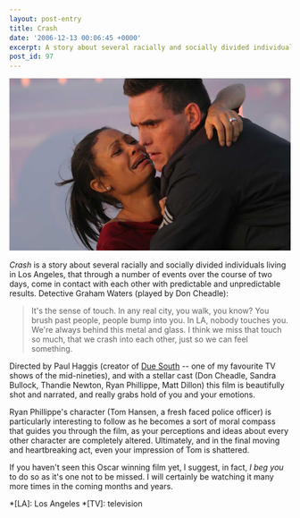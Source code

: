 ```yaml
---
layout: post-entry
title: Crash
date: '2006-12-13 00:06:45 +0000'
excerpt: A story about several racially and socially divided individuals living in Los Angeles, that through a number of events over the course of two days, come in contact with each other with predictable and unpredictable results.
post_id: 97
---
```

![Scene from Crash](/assets/images/2006/12/crash.jpg)

<cite>Crash</cite> is a story about several racially and socially divided individuals living in Los Angeles, that through a number of events over the course of two days, come in contact with each other with predictable and unpredictable results. Detective Graham Waters (played by Don Cheadle):

> It's the sense of touch. In any real city, you walk, you know? You brush past people, people bump into you. In LA, nobody touches you. We're always behind this metal and glass. I think we miss that touch so much, that we crash into each other, just so we can feel something.

Directed by Paul Haggis (creator of [Due South][1] -- one of my favourite TV shows of the mid-nineties), and with a stellar cast (Don Cheadle, Sandra Bullock, Thandie Newton, Ryan Phillippe, Matt Dillon) this film is beautifully shot and narrated, and really grabs hold of you and your emotions.

Ryan Phillippe's character (Tom Hansen, a fresh faced police officer) is particularly interesting to follow as he becomes a sort of moral compass that guides you through the film, as your perceptions and ideas about every other character are completely altered. Ultimately, and in the final moving and heartbreaking act, even your impression of Tom is shattered.

If you haven't seen this Oscar winning film yet, I suggest, in fact, *I beg you* to do so as it's one not to be missed. I will certainly be watching it many more times in the coming months and years.

[1]: http://www.imdb.com/title/tt0108756/

*[LA]: Los Angeles
*[TV]: television